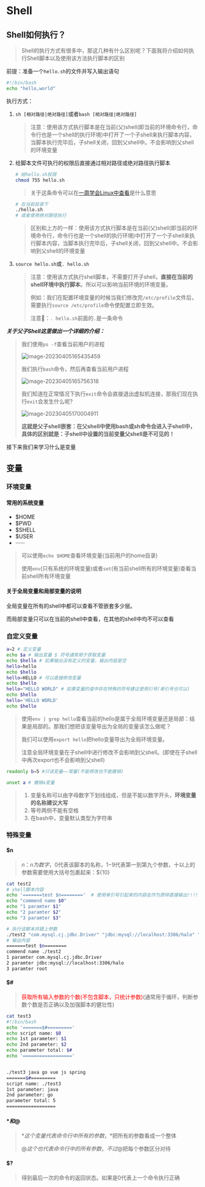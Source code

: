 # Shell

## Shell如何执行？

> Shell的执行方式有很多中，那这几种有什么区别呢？下面我将介绍如何执行Shell脚本以及使用该方法执行脚本的区别

前提：准备一个`hello.sh`的文件并写入输出语句

```sh
#!/bin/bash
echo "hello,world"
```

执行方式：

1. `sh [相对路径|绝对路径]`或者`bash [相对路径|绝对路径]`

   > 注意：使用该方式执行脚本是在当前(父)shell(即当前的环境命令行，命令行也是一个shell的执行环境)中打开了一个子shell来执行脚本内容，当脚本执行完毕后，子shell关闭，回到父shell中。不会影响到父shell的环境变量

2. 给脚本文件可执行的权限后直接通过相对路径或绝对路径执行脚本

   ```sh
   # 给hello.sh权限
   chmod 755 hello.sh
   ```

   > 关于这条命令可以在[一周学会Linux中查看](http://wuluwulu.cn/archives/linuxweek#chmod)是什么意思

   ```sh
   # 在当前目录下
   ./hello.sh
   # 或者使用绝对路径执行
   ```

   > 区别和上方的一样：使用该方式执行脚本是在当前(父)shell(即当前的环境命令行，命令行也是一个shell的执行环境)中打开了一个子shell来执行脚本内容，当脚本执行完毕后，子shell关闭，回到父shell中。不会影响到父shell的环境变量

3. `source hello.sh`或`. hello.sh`

   > 注意：使用该方式执行shell脚本，不需要打开子shell，**直接在当前的shell环境中执行脚本**。所以可以影响当前环境的环境变量。
   >
   > 例如：我们在配置环境变量的时候当我们修改完`/etc/profile`文件后，需要执行`source /etc/profile`命令使配置立即生效。
   >
   > 注意📢：`. hello.sh`前面的`.`是一条命令

___关于父子Shell这里做出一个详细的介绍：___

> 我们使用`ps -f`查看当前用户的进程
>
> ![image-20230405165435459](https://blog-images-1309758663.cos.ap-nanjing.myqcloud.com/202304051654606.png)
>
> 我们执行`bash`命令，然后再查看当前用户进程
>
> ![image-20230405165756318](https://blog-images-1309758663.cos.ap-nanjing.myqcloud.com/202304051657404.png)
>
> 我们知道在正常情况下执行`exit`命令会直接退出虚拟机连接，那我们现在执行`exit`会发生什么呢?
>
> ![image-20230405170004911](https://blog-images-1309758663.cos.ap-nanjing.myqcloud.com/202304051700973.png)
>
> **这就是父子shell嵌套：在父shell中使用bash或sh命令会进入子shell中，具体的区别就是：子shell中设置的当前变量父shell是不可见的！**

接下来我们来学习什么是变量



## 变量

### 环境变量

#### 常用的系统变量

- $HOME
- $PWD
- $SHELL
- $USER
- ······

> 可以使用`echo $HOME`查看环境变量(当前用户的home目录)
>
> 使用`env`(只有系统的环境变量)或者`set`(有当前shell所有的环境变量)查看当前shell所有环境变量

#### 关于全局变量和局部变量的说明

全局变量在所有的shell中都可以查看不管嵌套多少层。

而局部变量只可以在当前的shell中查看，在其他的shell中均不可以查看



### 自定义变量

```sh
a=2 # 定义变量 
echo $a # 输出变量 $ 符号通常用于获取变量
echo $hello # 如果输出没有定义的变量，输出内容是空
hello=hello
echo $hello
hello=HELLO # 可以直接修改变量
echo $hello
hello="HELLO WORLD" # 如果变量的值中存在特殊的符号建议使用引号(单引号也可以)
echo $hello
hello='HELLO WORLD'
echo $hello
```

> 使用`env | grep hello`查看当前的hello是属于全局环境变量还是局部：结果是局部的。那我们想把该变量导出为全局的变量该怎么做呢？
>
> 我们可以使用`export hello`把hello变量导出为全局环境变量。
>
> 注意全局环境变量在子shell中进行修改不会影响到父shell。(即使在子shell中再次export也不会影响到父shell)

```sh
readonly b=5 #只读变量——常量(不能修改也不能撤销)

unset a # 撤销a变量
```

> 1. 变量名称可以由字母数字下划线组成，但是不能以数字开头，**环境变量的名称建议大写**
> 1. 等号两侧不能有空格
> 1. 在bash中，变量默认类型为字符串

### 特殊变量

#### $n

> $n：n为数字，$0代表该脚本的名称，$1-$9代表第一到第九个参数，十以上的参数需要使用大括号包裹起来：${10}

```sh
cat test2
# shell脚本内容
echo '=======test $n========'  # 使用单引号引起来的内容会作为原样直接输出!!!!!!!!!!
echo "commend name $0"
echo "1 paramter $1"
echo "2 paramter $2"
echo "3 paramter $3"

# 执行该脚本并跟上参数
./test2 "com.mysql.cj.jdbc.Driver" "jdbc:mysql://localhost:3306/halo" "root"
# 输出内容
=======test $n========
commend name ./test2
1 paramter com.mysql.cj.jdbc.Driver
2 paramter jdbc:mysql://localhost:3306/halo
3 paramter root
```

#### $#

> <span style="color:red">获取所有输入参数的个数(不包含脚本，只统计参数)</span>(通常用于循环，判断参数个数是否正确以及加强脚本的健壮性)

```sh
cat test3
#!/bin/bash
echo '=======$#========='
echo script name: $0
echo 1st parameter: $1
echo 2nd parameter: $2
echo parameter total: $#
echo '=================='


./test3 java go vue js spring
=======$#=========
script name: ./test3
1st parameter: java
2nd parameter: go
parameter total: 5
==================
```

#### $*和$@

> $*  这个变量代表命令行中所有的参数，$*把所有的参数看成一个整体
>
> $@ 这个也代表命令行中的所有参数，不过$@把每个参数区分对待

#### $?

> 得到最后一次的命令的返回状态。如果是0代表上一个命令执行正确

